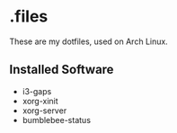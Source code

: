 # .files

These are my dotfiles, used on Arch Linux.

## Installed Software

  * i3-gaps
  * xorg-xinit
  * xorg-server
  * bumblebee-status
